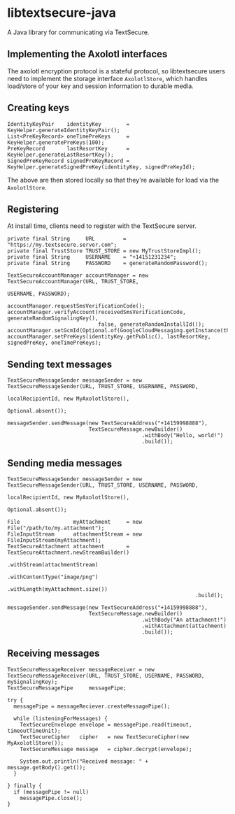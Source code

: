 # libtextsecure-java

A Java library for communicating via TextSecure.

## Implementing the Axolotl interfaces

The axolotl encryption protocol is a stateful protocol, so libtextsecure users
need to implement the storage interface `AxolotlStore`, which handles load/store
of your key and session information to durable media.

## Creating keys

`````
IdentityKeyPair    identityKey        = KeyHelper.generateIdentityKeyPair();
List<PreKeyRecord> oneTimePreKeys     = KeyHelper.generatePreKeys(100);
PreKeyRecord       lastResortKey      = KeyHelper.generateLastResortKey();
SignedPreKeyRecord signedPreKeyRecord = KeyHelper.generateSignedPreKey(identityKey, signedPreKeyId);
`````

The above are then stored locally so that they're available for load via the `AxolotlStore`.

## Registering

At install time, clients need to register with the TextSecure server.

`````
private final String     URL         = "https://my.textsecure.server.com";
private final TrustStore TRUST_STORE = new MyTrustStoreImpl();
private final String     USERNAME    = "+14151231234";
private final String     PASSWORD    = generateRandomPassword();

TextSecureAccountManager accountManager = new TextSecureAccountManager(URL, TRUST_STORE,
                                                                       USERNAME, PASSWORD);

accountManager.requestSmsVerificationCode();
accountManager.verifyAccount(receivedSmsVerificationCode, generateRandomSignalingKey(),
                             false, generateRandomInstallId());
accountManager.setGcmId(Optional.of(GoogleCloudMessaging.getInstance(this).register(REGISTRATION_ID)));
accountManager.setPreKeys(identityKey.getPublic(), lastResortKey, signedPreKey, oneTimePreKeys);
`````

## Sending text messages

`````
TextSecureMessageSender messageSender = new TextSecureMessageSender(URL, TRUST_STORE, USERNAME, PASSWORD,
                                                                    localRecipientId, new MyAxolotlStore(),
                                                                    Optional.absent());

messageSender.sendMessage(new TextSecureAddress("+14159998888"),
                          TextSecureMessage.newBuilder()
                                           .withBody("Hello, world!")
                                           .build());
`````

## Sending media messages

`````
TextSecureMessageSender messageSender = new TextSecureMessageSender(URL, TRUST_STORE, USERNAME, PASSWORD,
                                                                    localRecipientId, new MyAxolotlStore(),
                                                                    Optional.absent());

File                 myAttachment     = new File("/path/to/my.attachment");
FileInputStream      attachmentStream = new FileInputStream(myAttachment);
TextSecureAttachment attachment       = TextSecureAttachment.newStreamBuilder()
                                                            .withStream(attachmentStream)
                                                            .withContentType("image/png")
                                                            .withLength(myAttachment.size())
                                                            .build();

messageSender.sendMessage(new TextSecureAddress("+14159998888"),
                          TextSecureMessage.newBuilder()
                                           .withBody("An attachment!")
                                           .withAttachment(attachment)
                                           .build());

`````

## Receiving messages

`````
TextSecureMessageReceiver messageReceiver = new TextSecureMessageReceiver(URL, TRUST_STORE, USERNAME, PASSWORD, mySignalingKey);
TextSecureMessagePipe     messagePipe;

try {
  messagePipe = messageReciever.createMessagePipe();

  while (listeningForMessages) {
    TextSecureEnvelope envelope = messagePipe.read(timeout, timeoutTimeUnit);
    TextSecureCipher   cipher   = new TextSecureCipher(new MyAxolotlStore());
    TextSecureMessage message   = cipher.decrypt(envelope);

    System.out.println("Received message: " + message.getBody().get());
  }

} finally {
  if (messagePipe != null)
    messagePipe.close();
}
`````